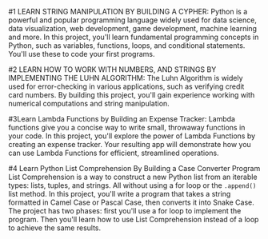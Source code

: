 #1 LEARN STRING MANIPULATION BY BUILDING A CYPHER:
Python is a powerful and popular programming language widely used for data science, data visualization, web development, game development, machine learning and more.
In this project, you'll learn fundamental programming concepts in Python, such as variables, functions, loops, and conditional statements. You'll use these to code your first programs.

#2 LEARN HOW TO WORK WITH NUMBERS, AND STRINGS BY IMPLEMENTING THE LUHN ALGORITHM:
The Luhn Algorithm is widely used for error-checking in various applications, such as verifying credit card numbers.
By building this project, you'll gain experience working with numerical computations and string manipulation.

#3Learn Lambda Functions by Building an Expense Tracker:
Lambda functions give you a concise way to write small, throwaway functions in your code.
In this project, you'll explore the power of Lambda Functions by creating an expense tracker. Your resulting app will demonstrate how you can use Lambda Functions for efficient, streamlined operations.

#4    Learn Python List Comprehension By Building a Case Converter Program
List Comprehension is a way to construct a new Python list from an iterable types: lists, tuples, and strings. All without using a for loop or the `.append()` list method.
In this project, you'll write a program that takes a string formatted in Camel Case or Pascal Case, then converts it into Snake Case.
The project has two phases: first you'll use a for loop to implement the program. Then you'll learn how to use List Comprehension instead of a loop to achieve the same results.
